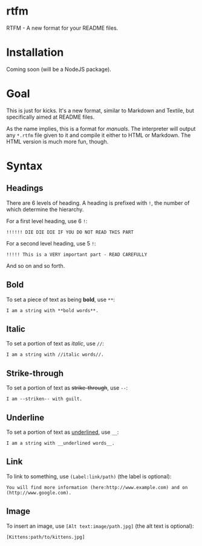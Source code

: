 rtfm
====

RTFM - A new format for your README files.

Installation
============

Coming soon (will be a NodeJS package).

Goal
====

This is just for kicks. It's a new format, similar to Markdown and Textile, but specifically aimed at README files.

As the name implies, this is a format for *manuals*. The interpreter will output any `*.rtfm` file given to it and compile it either to HTML or Markdown. The HTML version is much more fun, though.

Syntax
======

Headings
--------

There are 6 levels of heading. A heading is prefixed with `!`, the number of which determine the hierarchy.

For a first level heading, use 6 `!`:

````
!!!!!! DIE DIE DIE IF YOU DO NOT READ THIS PART
````

For a second level heading, use 5 `!`:

````
!!!!! This is a VERY important part - READ CAREFULLY
````

And so on and so forth.

Bold
----

To set a piece of text as being **bold**, use `**`:

````
I am a string with **bold words**.
````

Italic
------

To set a portion of text as *italic*, use `//`:

````
I am a string with //italic words//.
````

Strike-through
--------------

To set a portion of text as <del>strike-through</del>, use `--`:

````
I am --striken-- with guilt.
````

Underline
---------

To set a portion of text as <u>underlined</u>, use `__`:

````
I am a string with __underlined words__.
````

Link
----

To link to something, use `(Label:link/path)` (the label is optional):

````
You will find more information (here:http://www.example.com) and on (http://www.google.com).
````

Image
-----

To insert an image, use `[Alt text:image/path.jpg]` (the alt text is optional):

````
[Kittens:path/to/kittens.jpg]
````

